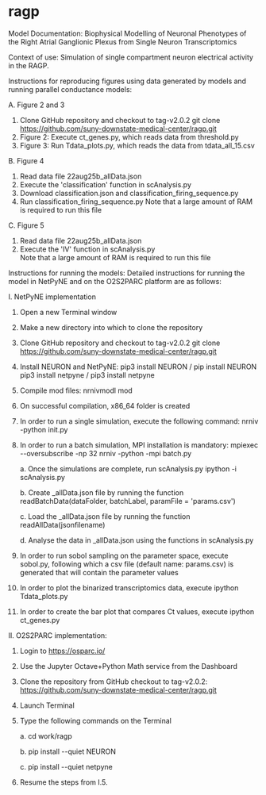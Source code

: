 # ragp
Model Documentation: Biophysical Modelling of Neuronal Phenotypes of the Right Atrial Ganglionic Plexus from Single Neuron Transcriptomics

Context of use: Simulation of single compartment neuron electrical activity in the RAGP.

Instructions for reproducing figures using data generated by models and running parallel conductance models:

A.	Figure 2 and 3
  1.	Clone GitHub repository and checkout to tag-v2.0.2
git clone https://github.com/suny-downstate-medical-center/ragp.git
  2.   Figure 2: Execute ct_genes.py, which reads data from threshold.py
  3.   Figure 3: Run Tdata_plots.py, which reads the data from tdata_all_15.csv

B.	Figure 4
  1.   Read data file 22aug25b_allData.json
  2.   Execute the 'classification' function in scAnalysis.py
  3.   Download classification.json and classification_firing_sequence.py
  4.   Run classification_firing_sequence.py
 Note that a large amount of RAM is required to run this file 
 
C.	Figure 5
  1.	Read data file 22aug25b_allData.json 
  2.	Execute the 'IV' function in scAnalysis.py  
  Note that a large amount of RAM is required to run this file 

Instructions for running the models: 
Detailed instructions for running the model in NetPyNE and on the O2S2PARC platform are as follows:

I. NetPyNE implementation
1.	Open a new Terminal window
2.	Make a new directory into which to clone the repository
3.	Clone GitHub repository and checkout to tag-v2.0.2
git clone https://github.com/suny-downstate-medical-center/ragp.git
4.	Install NEURON and NetPyNE: 
pip3 install NEURON / pip install NEURON
pip3 install netpyne / pip3 install netpyne
5.	Compile mod files: 
nrnivmodl mod
6.	On successful compilation, x86_64 folder is created
7.	In order to run a single simulation, execute the following command:
nrniv -python init.py
8.	In order to run a batch simulation, MPI installation is mandatory: 
mpiexec --oversubscribe -np 32 nrniv -python -mpi batch.py

    a.	Once the simulations are complete, run scAnalysis.py
ipython -i scAnalysis.py
  
    b.	Create _allData.json file by running the function 
readBatchData(dataFolder, batchLabel, paramFile = 'params.csv')
  
    c.	Load the _allData.json file by running the function 
readAllData(jsonfilename)
  
    d.	Analyse the data in _allData.json using the functions in scAnalysis.py
10.	In order to run sobol sampling on the parameter space, execute sobol.py, following which a csv file (default name: params.csv) is generated that will contain the parameter values
11.	In order to plot the binarized transcriptomics data, execute 
ipython Tdata_plots.py
12. In order to create the bar plot that compares Ct values, execute
ipython ct_genes.py

II. O2S2PARC implementation:  
1.	Login to https://osparc.io/
2.	Use the Jupyter Octave+Python Math service from the Dashboard
3.	Clone the repository from GitHub checkout to tag-v2.0.2: 
https://github.com/suny-downstate-medical-center/ragp.git
4.	Launch Terminal
5.	Type the following commands on the Terminal

    a.	cd work/ragp
  
    b.	pip install --quiet NEURON
  
    c.	pip install --quiet netpyne
7.	Resume the steps from I.5. 




